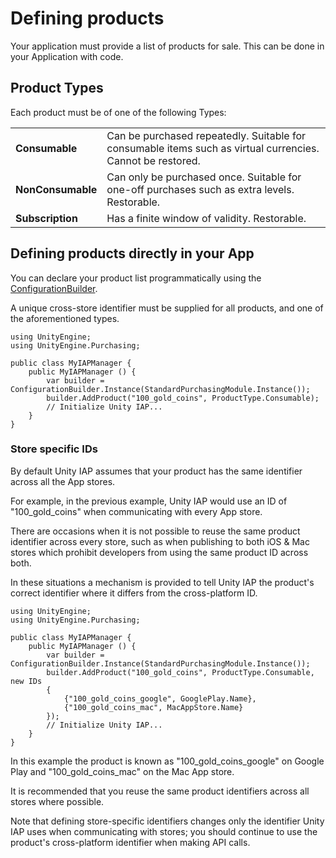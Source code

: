 # Defining products
Your application must provide a list of products for sale. This can be done in your Application with code.

## Product Types

Each product must be of one of the following Types:

| | |
|:---|:---|
|__Consumable__|Can be purchased repeatedly. Suitable for consumable items such as virtual currencies. Cannot be restored.|
|__NonConsumable__|Can only be purchased once. Suitable for one-off purchases such as extra levels. Restorable.|
|__Subscription__|Has a finite window of validity. Restorable.|

## Defining products directly in your App

You can declare your product list programmatically using the [ConfigurationBuilder](http://docs.unity3d.com/ScriptReference/Purchasing.ConfigurationBuilder.html).

A unique cross-store identifier must be supplied for all products, and one of the aforementioned types.

````
using UnityEngine;
using UnityEngine.Purchasing;

public class MyIAPManager {
    public MyIAPManager () {
        var builder = ConfigurationBuilder.Instance(StandardPurchasingModule.Instance());
        builder.AddProduct("100_gold_coins", ProductType.Consumable);
        // Initialize Unity IAP...
    }
}
````

### Store specific IDs

By default Unity IAP assumes that your product has the same identifier across all the App stores.

For example, in the previous example, Unity IAP would use an ID of "100_gold_coins" when communicating with every App store.

There are occasions when it is not possible to reuse the same product identifier across every store, such as when publishing to both iOS & Mac stores which prohibit developers from using the same product ID across both.

In these situations a mechanism is provided to tell Unity IAP the product's correct identifier where it differs from the cross-platform ID.

````
using UnityEngine;
using UnityEngine.Purchasing;

public class MyIAPManager {
    public MyIAPManager () {
        var builder = ConfigurationBuilder.Instance(StandardPurchasingModule.Instance());
        builder.AddProduct("100_gold_coins", ProductType.Consumable, new IDs
        {
            {"100_gold_coins_google", GooglePlay.Name},
            {"100_gold_coins_mac", MacAppStore.Name}
        });
        // Initialize Unity IAP...
    }
}
````

In this example the product is known as "100_gold_coins_google" on Google Play and "100_gold_coins_mac" on the Mac App store.

It is recommended that you reuse the same product identifiers across all stores where possible.

Note that defining store-specific identifiers changes only the identifier Unity IAP uses when communicating with stores; you should continue to use the product's cross-platform identifier when making API calls.
